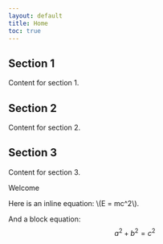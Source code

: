 ```yaml
---
layout: default
title: Home
toc: true
---
```


## Section 1
Content for section 1.

## Section 2
Content for section 2.

## Section 3
Content for section 3.

<div class="no_toc_section">
Welcome

Here is an inline equation: \\(E = mc^2\\).

And a block equation:
$$
a^2 + b^2 = c^2
$$
